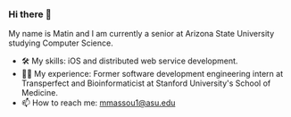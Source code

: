 ### Hi there 👋

My name is Matin and I am currently a senior at Arizona State University studying Computer Science. 

- 🛠 My skills: iOS and distributed web service development.
- 👨‍💻 My experience: Former software development engineering intern at Transperfect and Bioinformaticist at Stanford University's School of Medicine. 
- 📫 How to reach me: mmassou1@asu.edu

